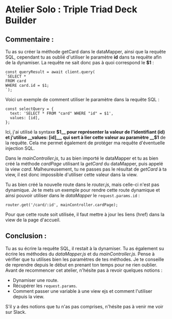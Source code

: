 # Atelier Solo : Triple Triad Deck Builder

## Commentaire :

Tu as su créer la méthode getCard dans le dataMapper, ainsi que la requête SQL, cependant tu as oublié d'utiliser le paramètre __id__ dans ta requête afin de la dynamiser.
La requête ne sait donc pas à quoi correspond le __$1__ : 
```
const queryResult = await client.query(
`SELECT * 
FROM card 
WHERE card.id = $1;
`);
```
Voici un exemple de comment utiliser le paramètre dans la requête SQL :
```
const selectQuery = {
  text: 'SELECT * FROM "card" WHERE "id" = $1',
  values: [id],
};
```
Ici, j'ai utilisé la syntaxe __$1__ pour représenter la valeur de l'identifiant (id) et j'utilise __values: [id]__, qui sert à lier cette valeur au paramètre __$1__ de la requête. 
Cela me permet également de protéger ma requête d'éventuelle injection SQL.

Dans le _mainController.js_, tu as bien importé le dataMapper et tu as bien créé la méthode _cardPage_ utilisant la _getCard_ du dataMapper, puis appelé la view _card_. Malheureusement, tu ne passes pas le résultat de _getCard_ à ta view, il est donc impossible d'utiliser cette valeur dans la view.

Tu as bien créé la nouvelle route dans le _router.js_, mais celle-ci n'est pas dynamique. Je te mets un exemple pour rendre cette route dynamique et ainsi pouvoir utiliser dans le _dataMapper_ le `request.params.id` :
```
router.get('/card/:id', mainController.cardPage);
```
Pour que cette route soit utilisée, il faut mettre à jour les liens (href) dans la view de la page d'accueil.

## Conclusion :
Tu as su écrire la requête SQL, il restait à la dynamiser. Tu as également su écrire les méthodes du _dataMapper.js_ et du _mainController.js_. Pense à vérifier que tu utilises bien les paramètres de tes méthodes. 
Je te conseille de reprendre depuis le début en prenant ton temps pour ne rien oublier. Avant de recommencer cet atelier, n'hésite pas à revoir quelques notions :
* Dynamiser une route.
* Récupérer les `request.params`.
* Comment passer une variable à une view ejs et comment l'utiliser depuis la view.

S'il y a des notions que tu n'as pas comprises, n'hésite pas à venir me voir sur Slack.